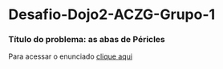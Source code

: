 # Desafio-Dojo2-ACZG-Grupo-1

### **Título do problema:** as abas de Péricles

Para acessar o enunciado [clique aqui](https://docs.google.com/document/d/1pF3zfSJmxyvbZtfTOMwMgi8-r8x-6Mv3xJWyGPPYFcs/edit?usp=sharing)
